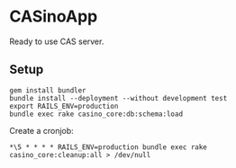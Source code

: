 # CASinoApp

Ready to use CAS server.


## Setup

```shell
gem install bundler
bundle install --deployment --without development test
export RAILS_ENV=production
bundle exec rake casino_core:db:schema:load
```

Create a cronjob:
```cron
*\5 * * * * RAILS_ENV=production bundle exec rake casino_core:cleanup:all > /dev/null
```
